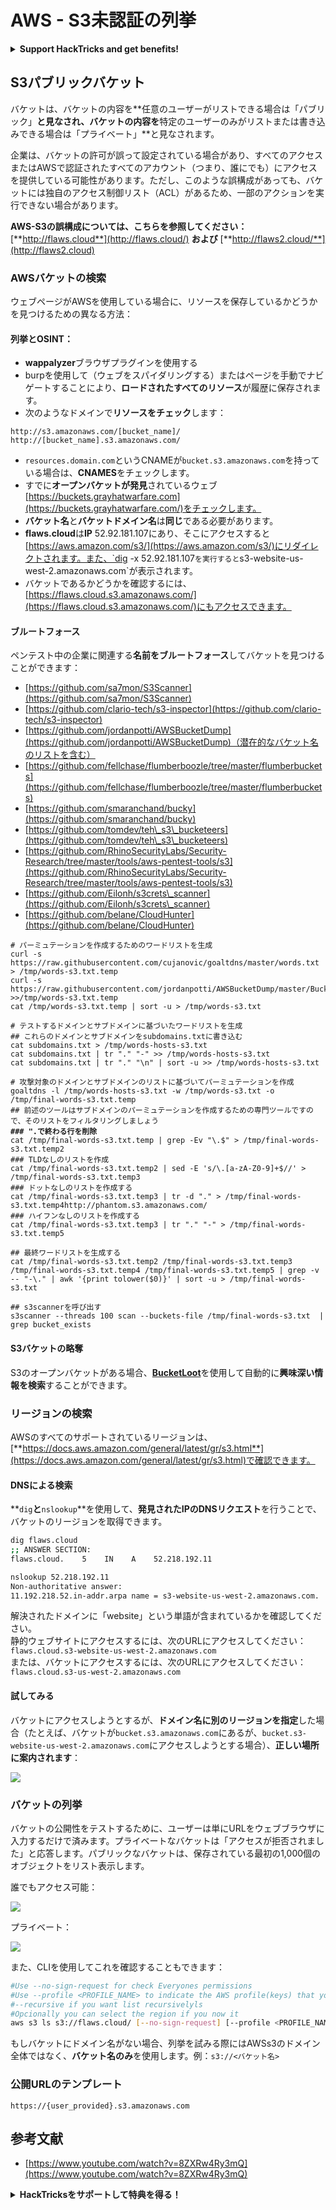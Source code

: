 # AWS - S3未認証の列挙

<details>

<summary><strong>Support HackTricks and get benefits!</strong></summary>

* **HackTricksをサポート**して、次の特典を受け取りましょう！
* **企業の広告をHackTricksで表示**したい場合や、**最新バージョンのPEASSを入手**したい場合は、[**SUBSCRIPTION PLANS**](https://github.com/sponsors/carlospolop)をチェックしてください！
* [**公式PEASS＆HackTricksグッズ**](https://peass.creator-spring.com)を手に入れましょう
* [**The PEASS Family**](https://opensea.io/collection/the-peass-family)を見つけて、独占的な[**NFT**](https://opensea.io/collection/the-peass-family)のコレクションを探索しましょう
* 💬 [**Discordグループ**](https://discord.gg/hRep4RUj7f)または[**Telegramグループ**](https://t.me/peass)に参加するか、**Twitter**で私をフォローしましょう 🐦 [**@carlospolopm**](https://twitter.com/carlospolopm)
* **ハッキングのトリックを共有**するには、[**HackTricks**](https://github.com/carlospolop/hacktricks)と[**HackTricks Cloud**](https://github.com/carlospolop/hacktricks-cloud)のGitHubリポジトリにPRを提出してください。

</details>

## S3パブリックバケット

バケットは、バケットの内容を**任意のユーザーがリストできる場合は「パブリック」**と見なされ、バケットの内容を**特定のユーザーのみがリストまたは書き込みできる場合は「プライベート」**と見なされます。

企業は、バケットの許可が誤って設定されている場合があり、すべてのアクセスまたはAWSで認証されたすべてのアカウント（つまり、誰にでも）にアクセスを提供している可能性があります。ただし、このような誤構成があっても、バケットには独自のアクセス制御リスト（ACL）があるため、一部のアクションを実行できない場合があります。

**AWS-S3の誤構成については、こちらを参照してください：** [**http://flaws.cloud**](http://flaws.cloud/) **および** [**http://flaws2.cloud/**](http://flaws2.cloud)

### AWSバケットの検索

ウェブページがAWSを使用している場合に、リソースを保存しているかどうかを見つけるための異なる方法：

#### 列挙とOSINT：

* **wappalyzer**ブラウザプラグインを使用する
* burpを使用して（ウェブをスパイダリングする）またはページを手動でナビゲートすることにより、**ロードされたすべてのリソース**が履歴に保存されます。
* 次のようなドメインで**リソースをチェック**します：

```
http://s3.amazonaws.com/[bucket_name]/
http://[bucket_name].s3.amazonaws.com/
```
* `resources.domain.com`というCNAMEが`bucket.s3.amazonaws.com`を持っている場合は、**CNAMES**をチェックします。
* すでに**オープンバケットが発見**されているウェブ[https://buckets.grayhatwarfare.com](https://buckets.grayhatwarfare.com/)をチェックします。
* **バケット名**と**バケットドメイン名**は**同じ**である必要があります。
* **flaws.cloud**は**IP** 52.92.181.107にあり、そこにアクセスすると[https://aws.amazon.com/s3/](https://aws.amazon.com/s3/)にリダイレクトされます。また、`dig -x 52.92.181.107`を実行すると`s3-website-us-west-2.amazonaws.com`が表示されます。
* バケットであるかどうかを確認するには、[https://flaws.cloud.s3.amazonaws.com/](https://flaws.cloud.s3.amazonaws.com/)にもアクセスできます。

#### ブルートフォース

ペンテスト中の企業に関連する**名前をブルートフォース**してバケットを見つけることができます：

* [https://github.com/sa7mon/S3Scanner](https://github.com/sa7mon/S3Scanner)
* [https://github.com/clario-tech/s3-inspector](https://github.com/clario-tech/s3-inspector)
* [https://github.com/jordanpotti/AWSBucketDump](https://github.com/jordanpotti/AWSBucketDump)（潜在的なバケット名のリストを含む）
* [https://github.com/fellchase/flumberboozle/tree/master/flumberbuckets](https://github.com/fellchase/flumberboozle/tree/master/flumberbuckets)
* [https://github.com/smaranchand/bucky](https://github.com/smaranchand/bucky)
* [https://github.com/tomdev/teh\_s3\_bucketeers](https://github.com/tomdev/teh\_s3\_bucketeers)
* [https://github.com/RhinoSecurityLabs/Security-Research/tree/master/tools/aws-pentest-tools/s3](https://github.com/RhinoSecurityLabs/Security-Research/tree/master/tools/aws-pentest-tools/s3)
* [https://github.com/Eilonh/s3crets\_scanner](https://github.com/Eilonh/s3crets\_scanner)
* [https://github.com/belane/CloudHunter](https://github.com/belane/CloudHunter)

<pre class="language-bash"><code class="lang-bash"># パーミュテーションを作成するためのワードリストを生成
curl -s https://raw.githubusercontent.com/cujanovic/goaltdns/master/words.txt > /tmp/words-s3.txt.temp
curl -s https://raw.githubusercontent.com/jordanpotti/AWSBucketDump/master/BucketNames.txt >>/tmp/words-s3.txt.temp
cat /tmp/words-s3.txt.temp | sort -u > /tmp/words-s3.txt

# テストするドメインとサブドメインに基づいたワードリストを生成
## これらのドメインとサブドメインをsubdomains.txtに書き込む
cat subdomains.txt > /tmp/words-hosts-s3.txt
cat subdomains.txt | tr "." "-" >> /tmp/words-hosts-s3.txt
cat subdomains.txt | tr "." "\n" | sort -u >> /tmp/words-hosts-s3.txt

# 攻撃対象のドメインとサブドメインのリストに基づいてパーミュテーションを作成
goaltdns -l /tmp/words-hosts-s3.txt -w /tmp/words-s3.txt -o /tmp/final-words-s3.txt.temp
## 前述のツールはサブドメインのパーミュテーションを作成するための専門ツールですので、そのリストをフィルタリングしましょう
<strong>### ".で終わる行を削除
</strong>cat /tmp/final-words-s3.txt.temp | grep -Ev "\.$" > /tmp/final-words-s3.txt.temp2
### TLDなしのリストを作成
cat /tmp/final-words-s3.txt.temp2 | sed -E 's/\.[a-zA-Z0-9]+$//' > /tmp/final-words-s3.txt.temp3
### ドットなしのリストを作成する
cat /tmp/final-words-s3.txt.temp3 | tr -d "." > /tmp/final-words-s3.txt.temp4http://phantom.s3.amazonaws.com/
### ハイフンなしのリストを作成する
cat /tmp/final-words-s3.txt.temp3 | tr "." "-" > /tmp/final-words-s3.txt.temp5

## 最終ワードリストを生成する
cat /tmp/final-words-s3.txt.temp2 /tmp/final-words-s3.txt.temp3 /tmp/final-words-s3.txt.temp4 /tmp/final-words-s3.txt.temp5 | grep -v -- "-\." | awk '{print tolower($0)}' | sort -u > /tmp/final-words-s3.txt

## s3scannerを呼び出す
s3scanner --threads 100 scan --buckets-file /tmp/final-words-s3.txt  | grep bucket_exists
</code></pre>

#### S3バケットの略奪

S3のオープンバケットがある場合、[**BucketLoot**](https://github.com/redhuntlabs/BucketLoot)を使用して自動的に**興味深い情報を検索**することができます。

### リージョンの検索

AWSのすべてのサポートされているリージョンは、[**https://docs.aws.amazon.com/general/latest/gr/s3.html**](https://docs.aws.amazon.com/general/latest/gr/s3.html)で確認できます。

#### DNSによる検索

**`dig`**と**`nslookup`**を使用して、**発見されたIPのDNSリクエスト**を行うことで、バケットのリージョンを取得できます。
```bash
dig flaws.cloud
;; ANSWER SECTION:
flaws.cloud.    5    IN    A    52.218.192.11

nslookup 52.218.192.11
Non-authoritative answer:
11.192.218.52.in-addr.arpa name = s3-website-us-west-2.amazonaws.com.
```
解決されたドメインに「website」という単語が含まれているかを確認してください。\
静的ウェブサイトにアクセスするには、次のURLにアクセスしてください：`flaws.cloud.s3-website-us-west-2.amazonaws.com`\
または、バケットにアクセスするには、次のURLにアクセスしてください：`flaws.cloud.s3-us-west-2.amazonaws.com`

#### 試してみる

バケットにアクセスしようとするが、**ドメイン名に別のリージョンを指定**した場合（たとえば、バケットが`bucket.s3.amazonaws.com`にあるが、`bucket.s3-website-us-west-2.amazonaws.com`にアクセスしようとする場合）、**正しい場所に案内されます**：

![](<../../../.gitbook/assets/image (57).png>)

### バケットの列挙

バケットの公開性をテストするために、ユーザーは単にURLをウェブブラウザに入力するだけで済みます。プライベートなバケットは「アクセスが拒否されました」と応答します。パブリックなバケットは、保存されている最初の1,000個のオブジェクトをリスト表示します。

誰でもアクセス可能：

![](<../../../.gitbook/assets/image (67).png>)

プライベート：

![](<../../../.gitbook/assets/image (78).png>)

また、CLIを使用してこれを確認することもできます：
```bash
#Use --no-sign-request for check Everyones permissions
#Use --profile <PROFILE_NAME> to indicate the AWS profile(keys) that youwant to use: Check for "Any Authenticated AWS User" permissions
#--recursive if you want list recursivelyls
#Opcionally you can select the region if you now it
aws s3 ls s3://flaws.cloud/ [--no-sign-request] [--profile <PROFILE_NAME>] [ --recursive] [--region us-west-2]
```
もしバケットにドメイン名がない場合、列挙を試みる際にはAWSs3のドメイン全体ではなく、**バケット名のみ**を使用します。例：`s3://<バケット名>`

### 公開URLのテンプレート
```
https://{user_provided}.s3.amazonaws.com
```
## 参考文献

* [https://www.youtube.com/watch?v=8ZXRw4Ry3mQ](https://www.youtube.com/watch?v=8ZXRw4Ry3mQ)

<details>

<summary><strong>HackTricksをサポートして特典を得る！</strong></summary>

* **HackTricksの最新バージョンを入手したい**、または**PEASSをPDFでダウンロードしたい**場合は、[**SUBSCRIPTION PLANS**](https://github.com/sponsors/carlospolop)をチェックしてください！
* [**公式PEASS＆HackTricksグッズ**](https://peass.creator-spring.com)を手に入れましょう
* [**The PEASS Family**](https://opensea.io/collection/the-peass-family)を見つけて、独占的な[**NFT**](https://opensea.io/collection/the-peass-family)のコレクションを発見しましょう
* 💬 [**Discordグループ**](https://discord.gg/hRep4RUj7f)または[**Telegramグループ**](https://t.me/peass)に**参加**するか、**Twitter**で私をフォローしましょう 🐦 [**@carlospolopm**](https://twitter.com/carlospolopm)
* **ハッキングのトリックを共有するには、**[**HackTricks**](https://github.com/carlospolop/hacktricks)と[**HackTricks Cloud**](https://github.com/carlospolop/hacktricks-cloud)のGitHubリポジトリにPRを提出してください。

</details>
